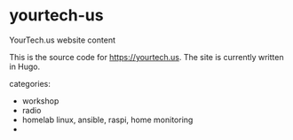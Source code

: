 # yourtech-us
YourTech.us website content

This is the source code for https://yourtech.us. The site is currently written in Hugo.

categories:  

- workshop
- radio
- homelab
    linux, ansible, raspi, home monitoring
- 

